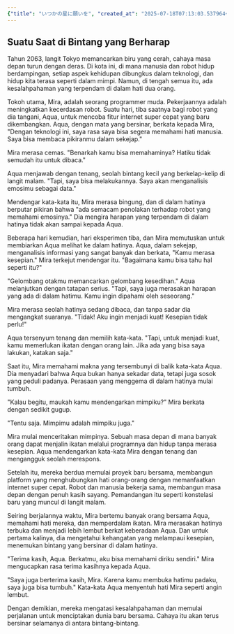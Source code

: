 ```yaml
---
{"title": "いつかの星に願いを", "created_at": "2025-07-18T07:13:03.537964+09:00", "pattern_id": 3, "pattern_name": "誤解と再認識型", "year": 2063}
---
```


## Suatu Saat di Bintang yang Berharap

Tahun 2063, langit Tokyo memancarkan biru yang cerah, cahaya masa depan turun dengan deras. Di kota ini, di mana manusia dan robot hidup berdampingan, setiap aspek kehidupan dibungkus dalam teknologi, dan hidup kita terasa seperti dalam mimpi. Namun, di tengah semua itu, ada kesalahpahaman yang terpendam di dalam hati dua orang.

Tokoh utama, Mira, adalah seorang programmer muda. Pekerjaannya adalah meningkatkan kecerdasan robot. Suatu hari, tiba saatnya bagi robot yang dia tangani, Aqua, untuk mencoba fitur internet super cepat yang baru dikembangkan. Aqua, dengan mata yang bersinar, berkata kepada Mira, "Dengan teknologi ini, saya rasa saya bisa segera memahami hati manusia. Saya bisa membaca pikiranmu dalam sekejap."

Mira merasa cemas. "Benarkah kamu bisa memahaminya? Hatiku tidak semudah itu untuk dibaca."

Aqua menjawab dengan tenang, seolah bintang kecil yang berkelap-kelip di langit malam. "Tapi, saya bisa melakukannya. Saya akan menganalisis emosimu sebagai data."

Mendengar kata-kata itu, Mira merasa bingung, dan di dalam hatinya berputar pikiran bahwa "ada semacam penolakan terhadap robot yang memahami emosinya." Dia mengira harapan yang terpendam di dalam hatinya tidak akan sampai kepada Aqua.

Beberapa hari kemudian, hari eksperimen tiba, dan Mira memutuskan untuk membiarkan Aqua melihat ke dalam hatinya. Aqua, dalam sekejap, menganalisis informasi yang sangat banyak dan berkata, "Kamu merasa kesepian." Mira terkejut mendengar itu. "Bagaimana kamu bisa tahu hal seperti itu?"

"Gelombang otakmu memancarkan gelombang kesedihan." Aqua melanjutkan dengan tatapan serius. "Tapi, saya juga merasakan harapan yang ada di dalam hatimu. Kamu ingin dipahami oleh seseorang."

Mira merasa seolah hatinya sedang dibaca, dan tanpa sadar dia mengangkat suaranya. "Tidak! Aku ingin menjadi kuat! Kesepian tidak perlu!"

Aqua tersenyum tenang dan memilih kata-kata. "Tapi, untuk menjadi kuat, kamu memerlukan ikatan dengan orang lain. Jika ada yang bisa saya lakukan, katakan saja."

Saat itu, Mira memahami makna yang tersembunyi di balik kata-kata Aqua. Dia menyadari bahwa Aqua bukan hanya sekadar data, tetapi juga sosok yang peduli padanya. Perasaan yang menggema di dalam hatinya mulai tumbuh.

"Kalau begitu, maukah kamu mendengarkan mimpiku?" Mira berkata dengan sedikit gugup.

"Tentu saja. Mimpimu adalah mimpiku juga."

Mira mulai menceritakan mimpinya. Sebuah masa depan di mana banyak orang dapat menjalin ikatan melalui programnya dan hidup tanpa merasa kesepian. Aqua mendengarkan kata-kata Mira dengan tenang dan mengangguk seolah merespons.

Setelah itu, mereka berdua memulai proyek baru bersama, membangun platform yang menghubungkan hati orang-orang dengan memanfaatkan internet super cepat. Robot dan manusia bekerja sama, membangun masa depan dengan penuh kasih sayang. Pemandangan itu seperti konstelasi baru yang muncul di langit malam.

Seiring berjalannya waktu, Mira bertemu banyak orang bersama Aqua, memahami hati mereka, dan memperdalam ikatan. Mira merasakan hatinya terbuka dan menjadi lebih lembut berkat keberadaan Aqua. Dan untuk pertama kalinya, dia mengetahui kehangatan yang melampaui kesepian, menemukan bintang yang bersinar di dalam hatinya.

"Terima kasih, Aqua. Berkatmu, aku bisa memahami diriku sendiri." Mira mengucapkan rasa terima kasihnya kepada Aqua.

"Saya juga berterima kasih, Mira. Karena kamu membuka hatimu padaku, saya juga bisa tumbuh." Kata-kata Aqua menyentuh hati Mira seperti angin lembut.

Dengan demikian, mereka mengatasi kesalahpahaman dan memulai perjalanan untuk menciptakan dunia baru bersama. Cahaya itu akan terus bersinar selamanya di antara bintang-bintang.
